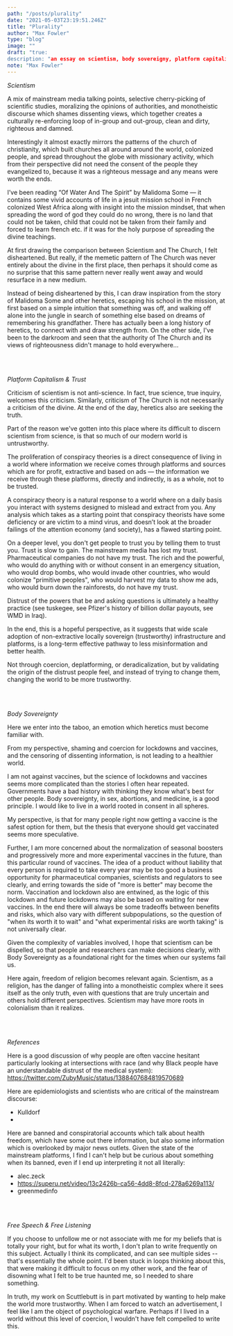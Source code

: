 ```yaml
---
path: "/posts/plurality"
date: "2021-05-03T23:19:51.246Z"
title: "Plurality"
author: "Max Fowler"
type: "blog"
image: ""
draft: "true:
description: "an essay on scientism, body sovereigny, platform capitalism and plurality"
note: "Max Fowler"
---
```




*Scientism*


A mix of mainstream media talking points, selective cherry-picking of scientific studies, moralizing the opinions of authorities, and monotheistic discourse which shames dissenting views, which together creates a culturally re-enforcing loop of in-group and out-group, clean and dirty, righteous and damned. 

Interestingly it almost exactly mirrors the patterns of the church of christianity, which built churches all around around the world, colonized people, and spread throughout the globe with missionary activity, which from their perspective did not need the consent of the people they evangelized to, because it was a righteous message and any means were worth the ends. 

I’ve been reading “Of Water And The Spirit” by Malidoma Some — it contains some vivid accounts of life in a jesuit mission school in French colonized West Africa along with insight into the mission mindset, that when spreading the word of god they could do no wrong, there is no land that could not be taken, child that could not be taken from their family and forced to learn french etc. if it was for the holy purpose of spreading the divine teachings. 

At first drawing the comparison between Scientism and The Church, I felt disheartened. But really, if the memetic pattern of The Church was never entirely about the divine in the first place, then perhaps it should come as no surprise that this same pattern never really went away and would resurface in a new medium. 

Instead of being disheartened by this, I can draw inspiration from the story of Malidoma Some and other heretics, escaping his school in the mission, at first based on a simple intuition that something was off, and walking off alone into the jungle in search of something else based on dreams of remembering his grandfather. There has actually been a long history of heretics, to connect with and draw strength from. On the other side, I've been to the darkroom and seen that the authority of The Church and its views of righteousness didn't manage to hold everywhere... 

<br/>
<br/>

*Platform Capitalism & Trust*

Criticism of scientism is not anti-science. In fact, true science, true inquiry, welcomes this criticism. Similarly, criticism of The Church is not necessarily a criticism of the divine. At the end of the day, heretics also are seeking the truth. 

Part of the reason we've gotten into this place where its difficult to discern scientism from science, is that so much of our modern world is untrustworthy. 

The proliferation of conspiracy theories is a direct consequence of living in a world where information we receive comes through platforms and sources which are for profit, extractive and based on ads — the information we receive through these platforms, directly and indirectly, is as a whole, not to be trusted.

A conspiracy theory is a natural response to a world where on a daily basis you interact with systems designed to mislead and extract from you. Any analysis which takes as a starting point that conspiracy theorists have some deficiency or are victim to a mind virus, and doesn’t look at the broader failings of the attention economy (and society), has a flawed starting point.

On a deeper level, you don't get people to trust you by telling them to trust you. Trust is slow to gain. The mainstream media has lost my trust. Pharmaceutical companies do not have my trust. The rich and the powerful, who would do anything with or without consent in an emergency situation, who would drop bombs, who would invade other countries, who would colonize "primitive peoples",  who would harvest my data to show me ads, who would burn down the rainforests, do not have my trust. 

Distrust of the powers that be and asking questions is ultimately a healthy practice (see tuskegee, see Pfizer's history of billion dollar payouts, see WMD in Iraq).

In the end, this is a hopeful perspective, as it suggests that wide scale adoption of non-extractive locally sovereign (trustworthy) infrastructure and platforms, is a long-term effective pathway to less misinformation and better health. 

Not through coercion, deplatforming, or deradicalization, but by validating the origin of the distrust people feel, and instead of trying to change them, changing the world to be more trustworthy. 


<br/>
<br/>

*Body Sovereignty*

Here we enter into the taboo, an emotion which heretics must become familiar with. 

From my perspective, shaming and coercion for lockdowns and vaccines, and the censoring of dissenting information, is not leading to a healthier world.

I am not against vaccines, but the science of lockdowns and vaccines seems more complicated than the stories I often hear repeated. Governments have a bad history with thinking they know what's best for other people. Body sovereignty, in sex, abortions, and medicine, is a good principle. I would like to live in a world rooted in consent in all spheres. 

My perspective, is that for many people right now getting a vaccine is the safest option for them, but the thesis that everyone should get vaccinated seems more speculative. 

Further, I am more concerned about the normalization of seasonal boosters and progressively more and more experimental vaccines in the future, than this particular round of vaccines. The idea of a product without liability that every person is required to take every year may be too good a business opportunity for pharmaceutical companies, scientists and regulators to see clearly, and erring towards the side of "more is better" may become the norm. Vaccination and lockdown also are entwined, as the logic of this lockdown and future lockdowns may also be based on waiting for new vaccines. In the end there will always be some tradeoffs between benefits and risks, which also vary with different subpopulations, so the question of "when its worth it to wait" and "what experimental risks are worth taking" is not universally clear. 

Given the complexity of variables involved, I hope that scientism can be dispelled, so that people and researchers can make decisions clearly, with Body Sovereignty as a foundational right for the times when our systems fail us. 

Here again, freedom of religion becomes relevant again. Scientism, as a religion, has the danger of falling into a monotheistic complex where it sees itself as the only truth, even with questions that are truly uncertain and others hold different perspectives. Scientism may have more roots in colonialism than it realizes. 


<br/>
<br/>

*References*

Here is a good discussion of why people are often vaccine hesitant particularly looking at intersections with race (and why Black people have an understandable distrust of the medical system):
https://twitter.com/ZubyMusic/status/1388407684819570689

Here are epidemiologists and scientists who are critical of the mainstream discourse:
- Kulldorf
- 

Here are banned and conspiratorial accounts which talk about health freedom, which have some out there information, but also some information which is overlooked by major news outlets. Given the state of the mainstream platforms, I find I can't help but be curious about something when its banned, even if I end up interpreting it not all literally:
- alec.zeck 
- https://superu.net/video/13c2426b-ca56-4dd8-8fcd-278a6269a113/
- greenmedinfo 


<br/>
<br/>

*Free Speech & Free Listening*

If you choose to unfollow me or not associate with me for my beliefs that is totally your right, but for what its worth, I don't plan to write frequently on this subject. Actually I think its complicated, and can see multiple sides -- that's essentially the whole point. I'd been stuck in loops thinking about this, that were making it difficult to focus on my other work, and the fear of disowning what I felt to be true haunted me, so I needed to share something. 

In truth, my work on Scuttlebutt is in part motivated by wanting to help make the world more trustworthy. When I am forced to watch an advertisement, I feel like I am the object of psychological warfare. Perhaps if I lived in a world without this level of coercion, I wouldn't have felt compelled to write this. 

 